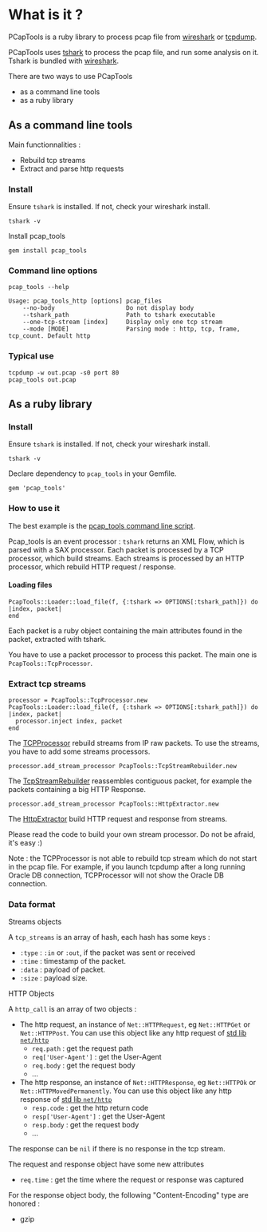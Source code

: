# What is it ?

PCapTools is a ruby library to process pcap file from [wireshark](http://www.wireshark.org/) or [tcpdump](http://www.tcpdump.org/).

PCapTools uses [tshark](http://www.wireshark.org/docs/man-pages/tshark.html) to process the pcap file, and run some analysis on it. Tshark is bundled with [wireshark](http://www.wireshark.org/download.html).

There are two ways to use PCapTools

* as a command line tools
* as a ruby library

## As a command line tools

Main functionnalities :

* Rebuild tcp streams
* Extract and parse http requests

### Install

Ensure `tshark` is installed. If not, check your wireshark install.

    tshark -v

Install pcap_tools

    gem install pcap_tools

### Command line options

    pcap_tools --help

    Usage: pcap_tools_http [options] pcap_files
        --no-body                    Do not display body
        --tshark_path                Path to tshark executable
        --one-tcp-stream [index]     Display only one tcp stream
        --mode [MODE]                Parsing mode : http, tcp, frame, tcp_count. Default http

### Typical use

    tcpdump -w out.pcap -s0 port 80
    pcap_tools out.pcap


## As a ruby library

### Install

Ensure `tshark` is installed. If not, check your wireshark install.

    tshark -v

Declare dependency to `pcap_tools` in your Gemfile.

    gem 'pcap_tools'

### How to use it

The best example is the [pcap_tools command line script](https://github.com/bpaquet/pcap_tools/blob/master/bin/pcap_tools).

Pcap_tools is an event processor : `tshark` returns an XML Flow, which is parsed with a SAX processor. Each packet is processed by a TCP processor, which build streams. Each streams is processed by an HTTP processor, which rebuild HTTP request / response.

#### Loading files

    PcapTools::Loader::load_file(f, {:tshark => OPTIONS[:tshark_path]}) do |index, packet|
    end

Each packet is a ruby object containing the main attributes found in the packet, extracted with tshark.

You have to use a packet processor to process this packet. The main one is `PcapTools::TcpProcessor`.

### Extract tcp streams

    processor = PcapTools::TcpProcessor.new
    PcapTools::Loader::load_file(f, {:tshark => OPTIONS[:tshark_path]}) do |index, packet|
      processor.inject index, packet
    end

The [TCPProcessor](https://github.com/bpaquet/pcap_tools/blob/master/lib/pcap_tools/packet_processors/tcp.rb) rebuild streams from IP raw packets. To use the streams, you have to add some streams processors.

    processor.add_stream_processor PcapTools::TcpStreamRebuilder.new

The [TcpStreamRebuilder](https://github.com/bpaquet/pcap_tools/blob/master/lib/pcap_tools/stream_processors/http.rb) reassembles contiguous packet, for example the packets containing a big HTTP Response.

    processor.add_stream_processor PcapTools::HttpExtractor.new

The [HttpExtractor](https://github.com/bpaquet/pcap_tools/blob/master/lib/pcap_tools/stream_processors/rebuilder.rb) build HTTP request and response from streams.

Please read the code to build your own stream processor. Do not be afraid, it's easy :)

Note : the TCPProcessor is not able to rebuild tcp stream which do not start in the pcap file. For example, if you launch tcpdump after a long running Oracle DB connection, TCPProcessor will not show the Oracle DB connection.

### Data format

Streams objects

A `tcp_streams` is an array of hash, each hash has some keys :

* `:type` : `:in` or `:out`, if the packet was sent or received
* `:time` : timestamp of the packet.
* `:data` : payload of packet.
* `:size` : payload size.

HTTP Objects

A `http_call` is an array of two objects :

* The http request, an instance of `Net::HTTPRequest`, eg `Net::HTTPGet` or `Net::HTTPPost`. You can use this object
like any http request of [std lib `net/http`](http://www.ruby-doc.org/stdlib/libdoc/net/http/rdoc/index.html)
  * `req.path` : get the request path
  * `req['User-Agent']` : get the User-Agent
  * `req.body` : get the request body
  * ...
* The http response, an instance of `Net::HTTPResponse`, eg `Net::HTTPOk` or `Net::HTTPMovedPermanently`. You can use this object
  like any http response of [std lib `net/http`](http://www.ruby-doc.org/stdlib/libdoc/net/http/rdoc/index.html)
  * `resp.code` : get the http return code
  * `resp['User-Agent']` : get the User-Agent
  * `resp.body` : get the request body
  * ...

The response can be `nil` if there is no response in the tcp stream.

The request and response object have some new attributes

* `req.time` : get the time where the request or response was captured

For the response object body, the following "Content-Encoding" type are honored :

* gzip
